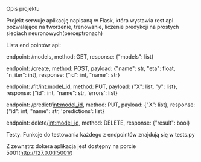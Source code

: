 Opis projektu

Projekt serwuje aplikację napisaną w Flask, która wystawia rest api pozwalające na tworzenie, trenowanie, liczenie predykcji na prostych sieciach neuronowych(perceptronach)

Lista end pointów api:

endpoint: /models,
method: GET,
response: {"models": list}

endpoint: /create,
method: POST,
payload: {"name": str, "eta": float, "n_iter": int},
response: {"id": int, "name": str}

endpoint: /fit/<int:model_id>,
method: PUT,
payload: {"X": list, "y": list},
response: {"id": int, "name": str, 'errors': list}

endpoint: /predict/<int:model_id>,
method: PUT,
payload: {"X": list},
response: {"id": int, "name": str, 'predictions': list}

endpoint: delete/<int:model_id>,
method: DELETE,
response: {"result": bool}

Testy:
Funkcje do testowania kaźdego z endpointów znajdują się w tests.py

Z zewnątrz dokera aplikacja jest dostępny na porcie 5001(http://127.0.0.1:5001/)

